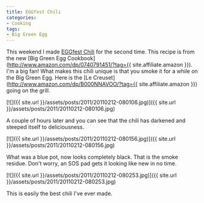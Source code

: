 ```yaml
---
title: EGGfest Chili
categories:
- Cooking
tags:
- Big Green Egg
---
```


This weekend I made [EGGfest Chili](http://site.outdora.com/blog/eggfest-chili-compliments-big-green-egg-871.html) for the second time. This recipe is from the new [Big Green Egg Cookbook](http://www.amazon.com/dp/0740791451/?tag={{ site.affiliate.amazon }}). I'm a big fan!
What makes this chili unique is that you smoke it for a while on the Big Green Egg. Here is the [Le Creuset](http://www.amazon.com/dp/B000NNAVOO/?tag={{ site.affiliate.amazon }}) going on the grill.

[![]({{ site.url }}/assets/posts/2011/20110212-080106.jpg)]({{ site.url }}/assets/posts/2011/20110212-080106.jpg)

A couple of hours later and you can see that the chili has darkened and steeped itself to deliciousness.

[![]({{ site.url }}/assets/posts/2011/20110212-080156.jpg)]({{ site.url }}/assets/posts/2011/20110212-080156.jpg)

What was a blue pot, now looks completely black. That is the smoke residue. Don't worry, an SOS pad gets it looking like new in no time.

[![]({{ site.url }}/assets/posts/2011/20110212-080253.jpg)]({{ site.url }}/assets/posts/2011/20110212-080253.jpg)

This is easily the best chili I've ever made.
